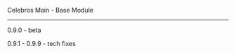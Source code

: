 Celebros Main - Base Module

-------------------------------

0.9.0 - beta

0.9.1 - 0.9.9 - tech fixes

